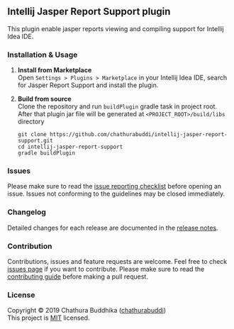 ## Intellij Jasper Report Support plugin
<!-- Plugin description -->
This plugin enable jasper reports viewing and compiling support for Intellij Idea IDE.    
<!-- Plugin description end -->

### Installation & Usage 

1. **Install from Marketplace**    
Open `Settings > Plugins > Marketplace` in your Intellij Idea IDE, search for Jasper Report Support and install the plugin.

1. **Build from source**    
Clone the repository and run `buildPlugin` gradle task in project root. After that plugin jar file will be generated at `<PROJECT_ROOT>/build/libs` directory
    ```
    git clone https://github.com/chathurabuddi/intellij-jasper-report-support.git
    cd intellij-jasper-report-support
    gradle buildPlugin
    ```

### Issues
Please make sure to read the 
[issue reporting checklist](https://github.com/chathurabuddi/intellij-jasper-report-support/blob/master/CONTRIBUTING.md#issue-reporting-guidelines) 
before opening an issue. Issues not conforming to the guidelines may be closed immediately.

### Changelog
Detailed changes for each release are documented in the [release notes](https://github.com/chathurabuddi/intellij-jasper-report-support/releases).

### Contribution
Contributions, issues and feature requests are welcome. Feel free to check 
[issues page](https://github.com/chathurabuddi/intellij-jasper-report-support/issues) 
if you want to contribute. Please make sure to read the 
[contributing guide](https://github.com/chathurabuddi/intellij-jasper-report-support/blob/master/CONTRIBUTING.md) 
before making a pull request.

### License
Copyright © 2019 Chathura Buddhika ([chathurabuddi](www.chathurabuddi.lk))  
This project is [MIT](http://opensource.org/licenses/MIT) licensed.
